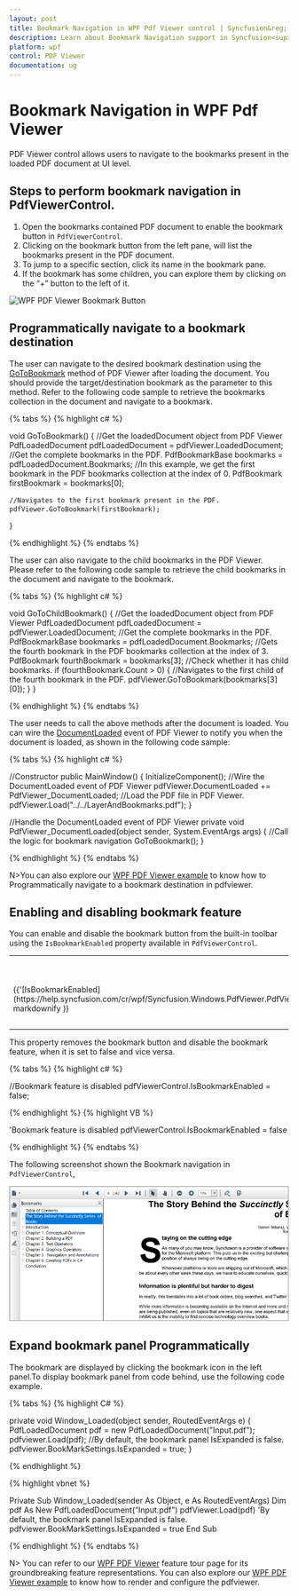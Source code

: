 ```yaml
---
layout: post
title: Bookmark Navigation in WPF Pdf Viewer control | Syncfusion&reg;
description: Learn about Bookmark Navigation support in Syncfusion<sup>&reg;</sup>; WPF Pdf Viewer control, its elements and more.
platform: wpf
control: PDF Viewer
documentation: ug
---
```


# Bookmark Navigation in WPF Pdf Viewer

PDF Viewer control allows users to navigate to the bookmarks present in the loaded PDF document at UI level. 

## Steps to perform bookmark navigation in PdfViewerControl.

1.	Open the bookmarks contained PDF document to enable the bookmark button in `PdfViewerControl`.
2.	Clicking on the bookmark button from the left pane, will list the bookmarks present in the PDF document.
3.	To jump to a specific section, click its name in the bookmark pane.
4.	If the bookmark has some children, you can explore them by clicking on the “+” button to the left of it.

![WPF PDF Viewer Bookmark Button](Bookmark_Navigation_images/wpf-pdf-viewer-bookmark-button.png)  

## Programmatically navigate to a bookmark destination

The user can navigate to the desired bookmark destination using the [GoToBookmark](https://help.syncfusion.com/cr/wpf/Syncfusion.Windows.PdfViewer.PdfViewerControl.html#Syncfusion_Windows_PdfViewer_PdfViewerControl_GoToBookmark_Syncfusion_Pdf_Interactive_PdfBookmark_) method of PDF Viewer after loading the document. You should provide the target/destination bookmark as the parameter to this method. Refer to the following code sample to retrieve the bookmarks collection in the document and navigate to a bookmark.

{% tabs %}
{% highlight c# %}

void GoToBookmark()
{
    //Get the loadedDocument object from PDF Viewer
    PdfLoadedDocument pdfLoadedDocument = pdfViewer.LoadedDocument;
    //Get the complete bookmarks in the PDF.
    PdfBookmarkBase bookmarks = pdfLoadedDocument.Bookmarks;
    //In this example, we get the first bookmark in the PDF bookmarks collection at the index of 0.
    PdfBookmark firstBookmark = bookmarks[0];

    //Navigates to the first bookmark present in the PDF.
    pdfViewer.GoToBookmark(firstBookmark);
}

{% endhighlight %}
{% endtabs %}

The user can also navigate to the child bookmarks in the PDF Viewer. Please refer to the following code sample to retrieve the child bookmarks in the document and navigate to the bookmark.

{% tabs %}
{% highlight c# %}

void GoToChildBookmark()
{
    //Get the loadedDocument object from PDF Viewer
    PdfLoadedDocument pdfLoadedDocument = pdfViewer.LoadedDocument;
    //Get the complete bookmarks in the PDF.
    PdfBookmarkBase bookmarks = pdfLoadedDocument.Bookmarks;
    //Gets the fourth bookmark in the PDF bookmarks collection at the index of 3.
    PdfBookmark fourthBookmark = bookmarks[3];
    //Check whether it has child bookmarks.
    if (fourthBookmark.Count > 0)
    {
        //Navigates to the first child of the fourth bookmark in the PDF.
        pdfViewer.GoToBookmark(bookmarks[3][0]);
    }
}

{% endhighlight %}
{% endtabs %}

The user needs to call the above methods after the document is loaded. You can wire the [DocumentLoaded](https://help.syncfusion.com/cr/wpf/Syncfusion.Windows.PdfViewer.PdfViewerControl.html#Syncfusion_Windows_PdfViewer_PdfViewerControl_DocumentLoaded) event of PDF Viewer to notify you when the document is loaded, as shown in the following code sample:

{% tabs %}
{% highlight c# %}

//Constructor
public MainWindow()
{
    InitializeComponent();
    //Wire the DocumentLoaded event of PDF Viewer
    pdfViewer.DocumentLoaded += PdfViewer_DocumentLoaded;
    //Load the PDF file in PDF Viewer.
    pdfViewer.Load("../../LayerAndBookmarks.pdf");
}

//Handle the DocumentLoaded event of PDF Viewer
private void PdfViewer_DocumentLoaded(object sender, System.EventArgs args)
{
    //Call the logic for bookmark navigation
    GoToBookmark();
}

{% endhighlight %}
{% endtabs %}

N>You can also explore our [WPF PDF Viewer example](https://github.com/SyncfusionExamples/WPF-PDFViewer-Examples/tree/master/Navigation/Bookmark/Bookmark_Navigation) to know how to Programmatically navigate to a bookmark destination in  pdfviewer.

## Enabling and disabling bookmark feature

You can enable and disable the bookmark button from the built-in toolbar using the `IsBookmarkEnabled` property available in `PdfViewerControl`.

<table>
<tr>
<th>
Property</th><th>
Action</th></tr>
<tr>
<td>
{{'[IsBookmarkEnabled](https://help.syncfusion.com/cr/wpf/Syncfusion.Windows.PdfViewer.PdfViewerControl.html#Syncfusion_Windows_PdfViewer_PdfViewerControl_IsBookmarkEnabled)'| markdownify }}</td><td>
Enables or disables the bookmark feature.</td></tr>
</table>

This property removes the bookmark button and disable the bookmark feature, when it is set to false and vice versa.

{% tabs %}
{% highlight c# %}

//Bookmark feature is disabled
pdfViewerControl.IsBookmarkEnabled = false;

{% endhighlight %}
{% highlight VB %}

'Bookmark feature is disabled
pdfViewerControl.IsBookmarkEnabled = false

{% endhighlight %}
{% endtabs %}

The following screenshot shown the Bookmark navigation in `PdfViewerControl`,

![WPF PDF Viewer Enabling and Disabling Bookmark Feature](Bookmark_Navigation_images/wpf-pdf-viewer-enabling-and-disabling-bookmark-feature.png)

## Expand bookmark panel Programmatically

The bookmark are displayed by clicking the bookmark icon in the left panel.To display bookmark panel from code behind, use the following code example.

{% tabs %}
{% highlight C# %}

private void Window_Loaded(object sender, RoutedEventArgs e)
{
   PdfLoadedDocument pdf = new PdfLoadedDocument("Input.pdf");
   pdfviewer.Load(pdf);
   //By default, the bookmark panel IsExpanded is false. 
   pdfviewer.BookMarkSettings.IsExpanded = true;
}

{% endhighlight %}


{% highlight vbnet %}

Private Sub Window_Loaded(sender As Object, e As RoutedEventArgs)
    Dim pdf As New PdfLoadedDocument(“Input.pdf”)
    pdfViewer.Load(pdf)
    'By default, the bookmark panel IsExpanded is false. 
	pdfviewer.BookMarkSettings.IsExpanded = true
End Sub

{% endhighlight %}
{% endtabs %}


N> You can refer to our [WPF PDF Viewer](https://www.syncfusion.com/wpf-controls/pdf-viewer) feature tour page for its groundbreaking feature representations. You can also explore our [WPF PDF Viewer example](https://github.com/syncfusion/wpf-demos) to know how to render and configure the pdfviewer.